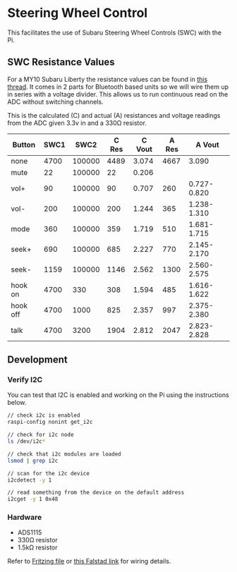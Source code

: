 # Steering Wheel Control
This facilitates the use of Subaru Steering Wheel Controls (SWC) with the Pi.


## SWC Resistance Values
For a MY10 Subaru Liberty the resistance values can be found in [this thread](https://www.legacygt.com/topic/66617-2010-aftermarket-nav-steering-wheel-controls-pac-swi-ps-and-pioneer/).
It comes in 2 parts for Bluetooth based units so we will wire them up in series with a voltage divider. This allows us to run continuous read on the ADC without switching channels.

This is the calculated (C) and actual (A) resistances and voltage readings from the ADC given 3.3v in and a 330Ω resistor.

| Button    | SWC1 | SWC2  | C Res | C Vout | A Res | A Vout |
|-----------|------|-------|-------|--------|-------|--------|
| none      | 4700 | 100000| 4489  | 3.074  | 4667  |  3.090 |
| mute      | 22   | 100000| 22    | 0.206  |       |        |
| vol+      | 90   | 100000| 90    | 0.707  | 260   |  0.727-0.820 |
| vol-      | 200  | 100000| 200   | 1.244  | 365   |  1.238-1.310 |
| mode      | 360  | 100000| 359   | 1.719  | 510   |  1.681-1.715 |
| seek+     | 690  | 100000| 685   | 2.227  | 770   |  2.145-2.170 |
| seek-     | 1159 | 100000| 1146  | 2.562  | 1300  |  2.560-2.575 |
| hook on   | 4700 | 330   | 308   | 1.594  | 485   |  1.616-1.622 |
| hook off  | 4700 | 1000  | 825   | 2.357  | 997   |  2.375-2.380 |
| talk      | 4700 | 3200  | 1904  | 2.812  | 2047  |  2.823-2.828 |



## Development

### Verify I2C
You can test that I2C is enabled and working on the Pi using the instructions below.
```bash
// check i2c is enabled
raspi-config nonint get_i2c

// check for i2c node
ls /dev/i2c*

// check that i2c modules are loaded
lsmod | grep i2c

// scan for the i2c device
i2cdetect -y 1

// read something from the device on the default address
i2cget -y 1 0x48
```

### Hardware
- ADS1115
- 330Ω resistor
- 1.5kΩ resistor


Refer to [Fritzing file](./assets/swc.fzz) or [this Falstad link](https://falstad.com/circuit/circuitjs.html?ctz=CQAgjCAMB0l3BWcMBMcUHYMGZIA4UA2ATmIxAUgpABZsKBTAWjDACgBnEPKp7NEGjwg+AmuBAAzAIYAbDgxABZAKoAVAKKduvTCkH4Re2hJnzFANQDyAGQA6AB208jKcUNfjxEMwpDWbJmdeMAxCA2EWMJMfOT8lKwARLS4XFhRhD3Thbyk4xQBlDQ0AaUc2AHcdEX4qNONISuqmY3q3KCa28TTQ8MaqnuiejI6AJwiawmFayeEqMEbxrOMsmaoMRYmW9uWMfXnQtiXDKPDl9vm8dmPIsBGs3qhaMGIjkBm+KfeBUSeaDf6314-BAhBOIMBH2wXxoNEi0Lmb1WX1WAnmKE6vBcaQhmJq+ih+zYAA8QMR9Hw9uBCBBPsQTO0CgB1ADC7FJ5JA0TANK59Pc4mZLIxAyoGWmAnFYwmLg8dzmgmw7CqMxcsOELkhkrwOThgh10tVVBmUvm8DgSMMKB2hkeYtwmzl0TlIyoU0dhhcRqeC0BLkesouePl1TtwUENsy7VyvkUagAgjYSuHHk7wjH8iAAAoACSsADkNHYOFYAGKllP3W0jDPmbN5wvFgt463dMUGzYYBAUsCw7h6lh9424Jrq-XCMGZDtsBFc7siXtt3QXDqpLFik5q0yZoqlIKihcjNKay23KuRTVckcAN378P0eAHi6eVBoxug9CoX+gCFHerVA6zoCY6fMIXY9kOTSTuOoLgkSVTQb8j73h0AD27wSk8xJXJAdzvNA1o8HgxA8kQxBwoQhDkDA8AQGKUA-iIxBINg0wMeaKBII0QA) for wiring details.



